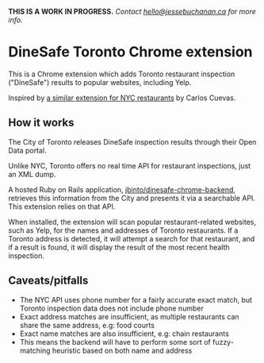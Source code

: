 **THIS IS A WORK IN PROGRESS.** *Contact hello@jessebuchanan.ca for more info.*

# DineSafe Toronto Chrome extension

This is a Chrome extension which adds Toronto restaurant inspection ("DineSafe") results to popular websites, including Yelp.

Inspired by [a similar extension for NYC restaurants](https://chrome.google.com/webstore/detail/nyc-restaurant-health-ins/bacfbpocnejcaffinbjkikinkmhkdlid?hl=en) by Carlos Cuevas.

## How it works

The City of Toronto releases DineSafe inspection results through their Open Data portal.

Unlike NYC, Toronto offers no real time API for restaurant inspections, just an XML dump.

A hosted Ruby on Rails application, [jbinto/dinesafe-chrome-backend](https://github.com/jbinto/dinesafe-chrome-backend), retrieves this information from the City and presents it via a searchable API. This extension relies on that API.

When installed, the extension will scan popular restaurant-related websites, such as Yelp, for the names and addresses of Toronto restaurants. If a Toronto address is detected, it will attempt a search for that restaurant, and if a result is found, it will display the result of the most recent health inspection.

## Caveats/pitfalls

* The NYC API uses phone number for a fairly accurate exact match, but Toronto inspection data does not include phone number
* Exact address matches are insufficient, as multiple restaurants can share the same address, e.g: food courts
* Exact name matches are also insufficient, e.g: chain restaurants
* This means the backend will have to perform some sort of fuzzy-matching heuristic based on both name and address

